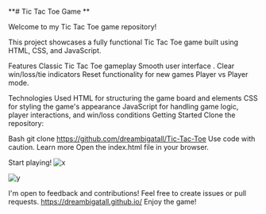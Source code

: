 **# Tic Tac Toe Game **

Welcome to my Tic Tac Toe game repository!

This project showcases a fully functional Tic Tac Toe game built using HTML, CSS, and JavaScript.

Features
Classic Tic Tac Toe gameplay
Smooth user interface .
Clear win/loss/tie indicators
Reset functionality for new games
Player vs Player mode.

Technologies Used
HTML for structuring the game board and elements
CSS for styling the game's appearance
JavaScript for handling game logic, player interactions, and win/loss conditions
Getting Started
Clone the repository:

Bash
git clone https://github.com/dreambigatall/Tic-Tac-Toe
Use code with caution. Learn more
Open the index.html file in your browser.

Start playing!
![x](https://github.com/user-attachments/assets/4990c6bc-ad41-4dea-82b3-2f57451cb479)


![y](https://github.com/user-attachments/assets/729db2f1-896b-447a-8d67-3ed4f34350da)




I'm open to feedback and contributions! Feel free to create issues or pull requests.
https://dreambigatall.github.io/
Enjoy the game!
